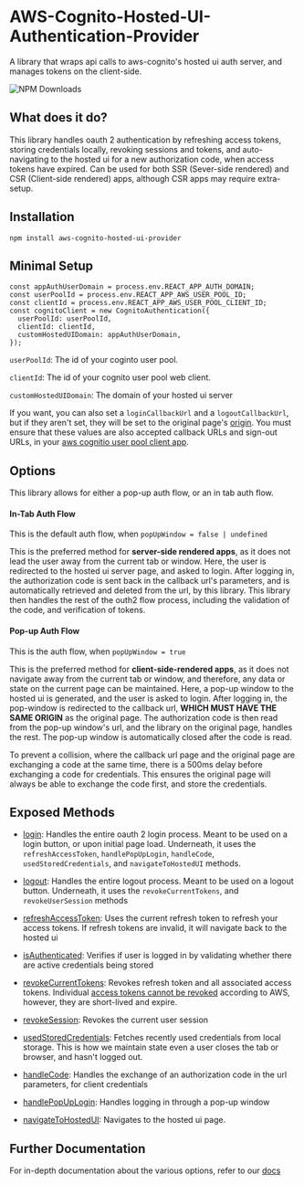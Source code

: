 # AWS-Cognito-Hosted-UI-Authentication-Provider
A library that wraps api calls to aws-cognito's hosted ui auth server, and manages tokens on the client-side.

![NPM Downloads](https://img.shields.io/npm/v/aws-cognito-hosted-ui-provider)

## What does it do?
This library handles oauth 2 authentication by refreshing access tokens, storing credentials locally, revoking sessions and tokens, and auto-navigating to the  hosted ui for a new authorization code, when access tokens have expired. Can be used for both SSR (Sever-side rendered) and CSR (Client-side rendered) apps, although CSR apps may require extra-setup.

## Installation
```
npm install aws-cognito-hosted-ui-provider
```
## Minimal Setup
```
const appAuthUserDomain = process.env.REACT_APP_AUTH_DOMAIN;
const userPoolId = process.env.REACT_APP_AWS_USER_POOL_ID;
const clientId = process.env.REACT_APP_AWS_USER_POOL_CLIENT_ID;
const cognitoClient = new CognitoAuthentication({
  userPoolId: userPoolId,
  clientId: clientId,
  customHostedUIDomain: appAuthUserDomain,
});
```
`userPoolId`: The id of your coginto user pool.

`clientId`: The id of your cognito user pool web client.

`customHostedUIDomain`: The domain of your hosted ui server

If you want, you can also set a `loginCallbackUrl` and a `logoutCallbackUrl`, but if they aren't set, they will be set to the original page's [origin](https://developer.mozilla.org/en-US/docs/Web/API/Location/origin).
You must ensure that these values are also accepted callback URLs and sign-out URLs, in your [aws cognitio user pool client app](https://docs.aws.amazon.com/cognito/latest/developerguide/cognito-user-pools-app-integration.html?icmpid=docs_cognito_console_help_panel). 

## Options
This library allows for either a pop-up auth flow, or an in tab auth flow. 

#### In-Tab Auth Flow
This is the default auth flow, when `popUpWindow = false | undefined`

This is the preferred method for **server-side rendered apps**, as it does not lead the user away from the current tab or window. Here, the user is redirected to the hosted ui server page, and asked to login. After logging in, the authorization code is sent back in the callback url's parameters, and is automatically retrieved and deleted from the url, by this library. This library then handles the rest of the outh2 flow process, including the validation of the code, and verification of tokens. 

#### Pop-up Auth Flow
This is the auth flow, when `popUpWindow = true`

This is the preferred method for **client-side-rendered apps**, as it does not navigate away from the current tab or window, and therefore, any data or state on the current page can be maintained. Here, a pop-up window to the hosted ui is generated, and the user is asked to login. After logging in, the pop-window is redirected to the callback url, **WHICH MUST HAVE THE SAME ORIGIN** as the original page. The authorization code is then read from the pop-up window's url, and the library on the original page, handles the rest. The pop-up window is automatically closed after the code is read. 

To prevent a collision, where the callback url page and the original page are exchanging a code at the same time, there is a 500ms delay before exchanging a code for credentials. This ensures the original page will always be able to exchange the code first, and store the credentials. 

## Exposed Methods
- [login](CognitoAuthentication.md#login): Handles the entire oauth 2 login process. Meant to be used on a login button, or upon initial page load. Underneath, it uses the `refreshAccessToken`, `handlePopUpLogin`, `handleCode`, `usedStoredCredentials`, and `navigateToHostedUI` methods.

- [logout](CognitoAuthentication.md#logout): Handles the entire logout process. Meant to be used on a logout button. Underneath, it uses the `revokeCurrentTokens`, and `revokeUserSession` methods

- [refreshAccessToken](CognitoAuthentication.md#refreshaccesstoken): Uses the current refresh token to refresh your access tokens. If refresh tokens are invalid, it will navigate back to the hosted ui

- [isAuthenticated](CognitoAuthentication.md#isauthenticated): Verifies if user is logged in by validating whether there are active credentials being stored

- [revokeCurrentTokens](CognitoAuthentication.md#revokecurrenttokens): Revokes refresh token and all associated access tokens. Individual [access tokens cannot be revoked](https://repost.aws/questions/QU_k2wyQFMQPO3LhWaYZ4QCQ/how-can-i-revoke-tokens-created-through-cognito-oauth-token-url) according to AWS, however, they are short-lived and expire.

- [revokeSession](CognitoAuthentication.md#revokesession): Revokes the current user session

- [usedStoredCredentials](CognitoAuthentication.md#usedstoredcredentials): Fetches recently used credentials from local storage. This is how we maintain state even a user closes the tab or browser, and hasn't logged out.

- [handleCode](CognitoAuthentication.md#handlecode): Handles the exchange of an authorization code in the url parameters, for client credentials

- [handlePopUpLogin](CognitoAuthentication.md#handlepopuplogin): Handles logging in through a pop-up window

- [navigateToHostedUI](CognitoAuthentication.md#navigatetohostedui): Navigates to the hosted ui page. 


## Further Documentation

For in-depth documentation about the various options, refer to our [docs](./docs/README.md)
